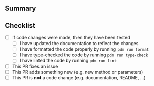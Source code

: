 ## Summary

<!-- What is this pull request for? Does it fix any issues? -->

## Checklist

<!-- Put an x inside [ ] to check it, like so: [x] -->

- [ ] If code changes were made, then they have been tested
    - [ ] I have updated the documentation to reflect the changes
    - [ ] I have formatted the code properly by running `pdm run format`
    - [ ] I have type-checked the code by running `pdm run type-check`
    - [ ] I have linted the code by running `pdm run lint`
- [ ] This PR fixes an issue
- [ ] This PR adds something new (e.g. new method or parameters)
- [ ] This PR is **not** a code change (e.g. documentation, README, ...)
